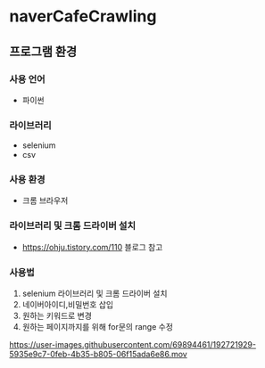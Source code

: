 # naverCafeCrawling

## 프로그램 환경
### 사용 언어
- 파이썬
### 라이브러리
- selenium
- csv
### 사용 환경
- 크롬 브라우저
### 라이브러리 및 크롬 드라이버 설치
- https://ohju.tistory.com/110 블로그 참고

### 사용법
1. selenium 라이브러리 및 크롬 드라이버 설치
2. 네이버아이디,비밀번호 삽입
3. 원하는 키워드로 변경
4. 원하는 페이지까지를 위해 for문의 range 수정 



https://user-images.githubusercontent.com/69894461/192721929-5935e9c7-0feb-4b35-b805-06f15ada6e86.mov

